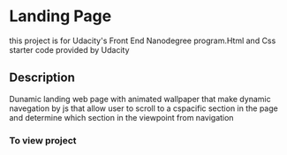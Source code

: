 # Landing Page
this project is for Udacity's Front End Nanodegree program.Html and Css starter code provided by Udacity
## Description 
Dunamic landing web page with animated wallpaper that make dynamic navegation by js that allow user to scroll to a cspacific section in the page and determine which section in the viewpoint from navigation
### To view project 

